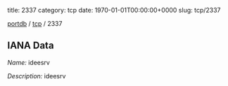title: 2337
category: tcp
date: 1970-01-01T00:00:00+0000
slug: tcp/2337

[portdb](/) / [tcp](/category/tcp.html) / 2337


## IANA Data

_Name:_ ideesrv

_Description:_ ideesrv

